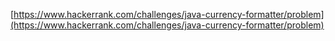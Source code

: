 [https://www.hackerrank.com/challenges/java-currency-formatter/problem](https://www.hackerrank.com/challenges/java-currency-formatter/problem)